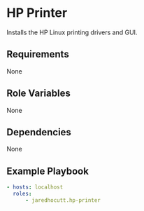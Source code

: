 # HP Printer

Installs the HP Linux printing drivers and GUI.

## Requirements

None

## Role Variables

None

## Dependencies

None

## Example Playbook

```yaml
- hosts: localhost
  roles:
      - jaredhocutt.hp-printer
```
